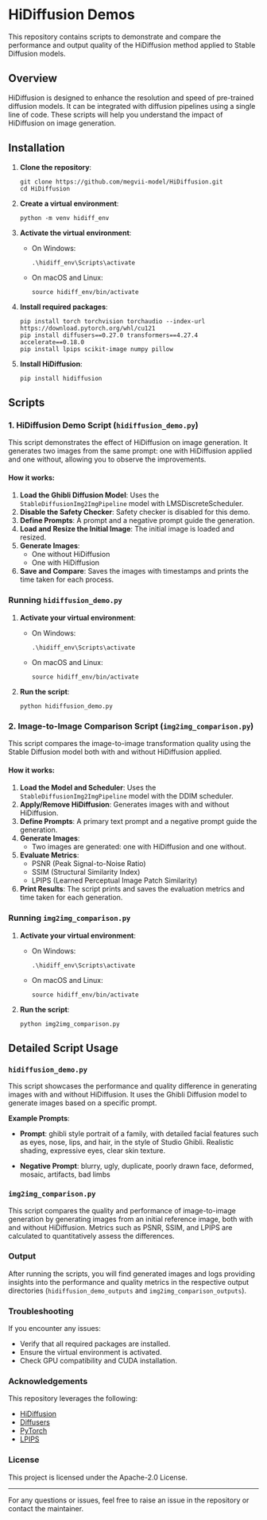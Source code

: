 # HiDiffusion Demos

This repository contains scripts to demonstrate and compare the performance and output quality of the HiDiffusion method applied to Stable Diffusion models.

## Overview

HiDiffusion is designed to enhance the resolution and speed of pre-trained diffusion models. It can be integrated with diffusion pipelines using a single line of code. These scripts will help you understand the impact of HiDiffusion on image generation. 

## Installation

1. **Clone the repository**:
    ```shell
    git clone https://github.com/megvii-model/HiDiffusion.git
    cd HiDiffusion
    ```

2. **Create a virtual environment**:
    ```shell
    python -m venv hidiff_env
    ```

3. **Activate the virtual environment**:
    - On Windows:
      ```shell
      .\hidiff_env\Scripts\activate
      ```
    - On macOS and Linux:
      ```shell
      source hidiff_env/bin/activate
      ```

4. **Install required packages**:
    ```shell
    pip install torch torchvision torchaudio --index-url https://download.pytorch.org/whl/cu121
    pip install diffusers==0.27.0 transformers==4.27.4 accelerate==0.18.0
    pip install lpips scikit-image numpy pillow
    ```

5. **Install HiDiffusion**:
    ```shell
    pip install hidiffusion
    ```

## Scripts

### 1. HiDiffusion Demo Script (`hidiffusion_demo.py`)

This script demonstrates the effect of HiDiffusion on image generation. It generates two images from the same prompt: one with HiDiffusion applied and one without, allowing you to observe the improvements.

#### How it works:
1. **Load the Ghibli Diffusion Model**: Uses the `StableDiffusionImg2ImgPipeline` model with LMSDiscreteScheduler.
2. **Disable the Safety Checker**: Safety checker is disabled for this demo.
3. **Define Prompts**: A prompt and a negative prompt guide the generation.
4. **Load and Resize the Initial Image**: The initial image is loaded and resized.
5. **Generate Images**: 
   - One without HiDiffusion
   - One with HiDiffusion
6. **Save and Compare**: Saves the images with timestamps and prints the time taken for each process.

### Running `hidiffusion_demo.py`

1. **Activate your virtual environment**:
    - On Windows:
      ```shell
      .\hidiff_env\Scripts\activate
      ```
    - On macOS and Linux:
      ```shell
      source hidiff_env/bin/activate
      ```

2. **Run the script**:
    ```shell
    python hidiffusion_demo.py
    ```

### 2. Image-to-Image Comparison Script (`img2img_comparison.py`)

This script compares the image-to-image transformation quality using the Stable Diffusion model both with and without HiDiffusion applied.

#### How it works:
1. **Load the Model and Scheduler**: Uses the `StableDiffusionImg2ImgPipeline` model with the DDIM scheduler.
2. **Apply/Remove HiDiffusion**: Generates images with and without HiDiffusion.
3. **Define Prompts**: A primary text prompt and a negative prompt guide the generation.
4. **Generate Images**:
   - Two images are generated: one with HiDiffusion and one without.
5. **Evaluate Metrics**:
   - PSNR (Peak Signal-to-Noise Ratio)
   - SSIM (Structural Similarity Index)
   - LPIPS (Learned Perceptual Image Patch Similarity)
6. **Print Results**: The script prints and saves the evaluation metrics and time taken for each generation.

### Running `img2img_comparison.py`

1. **Activate your virtual environment**:
    - On Windows:
      ```shell
      .\hidiff_env\Scripts\activate
      ```
    - On macOS and Linux:
      ```shell
      source hidiff_env/bin/activate
      ```

2. **Run the script**:
    ```shell
    python img2img_comparison.py
    ```

## Detailed Script Usage

### `hidiffusion_demo.py`

This script showcases the performance and quality difference in generating images with and without HiDiffusion. It uses the Ghibli Diffusion model to generate images based on a specific prompt.

**Example Prompts**:
- **Prompt**:
ghibli style portrait of a family, with detailed facial features such as eyes, nose, lips, and hair, in the style of Studio Ghibli. Realistic shading, expressive eyes, clear skin texture.

- **Negative Prompt**:
blurry, ugly, duplicate, poorly drawn face, deformed, mosaic, artifacts, bad limbs

### `img2img_comparison.py`

This script compares the quality and performance of image-to-image generation by generating images from an initial reference image, both with and without HiDiffusion. Metrics such as PSNR, SSIM, and LPIPS are calculated to quantitatively assess the differences.

### Output

After running the scripts, you will find generated images and logs providing insights into the performance and quality metrics in the respective output directories (`hidiffusion_demo_outputs` and `img2img_comparison_outputs`).

### Troubleshooting

If you encounter any issues:
- Verify that all required packages are installed.
- Ensure the virtual environment is activated.
- Check GPU compatibility and CUDA installation.

### Acknowledgements

This repository leverages the following:
- [HiDiffusion](https://pypi.org/project/hidiffusion/)
- [Diffusers](https://huggingface.co/docs/diffusers/)
- [PyTorch](https://pytorch.org/)
- [LPIPS](https://github.com/richzhang/PerceptualSimilarity)

### License

This project is licensed under the Apache-2.0 License.

---

For any questions or issues, feel free to raise an issue in the repository or contact the maintainer.
